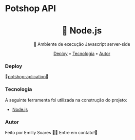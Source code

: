 <h1>Potshop API</h1>

<h1 align="center">🔗 Node.js</h1>
<p align="center">🚀 Ambiente de execução Javascript server-side</p>

<p align="center">
  <a href="#Deploy">Deploy</a> •
  <a href="#Tecnologia">Tecnologia</a> • 
 <a href="#autor">Autor</a>
</p>

### Deploy
🔗[potshop-aplication](https://potshop-aplication.vercel.app/)🚀

### Tecnologia 
A seguinte ferramenta foi utilizada na construção do projeto:
- [Node.js](https://nodejs.org/pt-br/docs)

### Autor
Feito por Emilly Soares 👋🏽 Entre em contato!🚀
